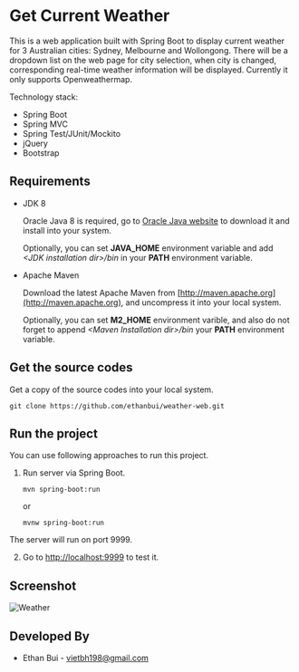 Get Current Weather
===
This is a web application built with Spring Boot to display current weather for 3 Australian cities: Sydney, Melbourne and Wollongong.
There will be a dropdown list on the web page for city selection, when city is changed, corresponding real-time weather information will be displayed.
Currently it only supports Openweathermap.

Technology stack:

* Spring Boot
* Spring MVC
* Spring Test/JUnit/Mockito
* jQuery
* Bootstrap

## Requirements

* JDK 8

  Oracle Java 8 is required, go to [Oracle Java website](http://java.oracle.com) to download it and install into your system. 
 
  Optionally, you can set **JAVA\_HOME** environment variable and add *&lt;JDK installation dir>/bin* in your **PATH** environment variable.

* Apache Maven

  Download the latest Apache Maven from [http://maven.apache.org](http://maven.apache.org), and uncompress it into your local system. 

  Optionally, you can set **M2\_HOME** environment varible, and also do not forget to append *&lt;Maven Installation dir>/bin* your **PATH** environment variable.
  
## Get the source codes

Get a copy of the source codes into your local system.

```
git clone https://github.com/ethanbui/weather-web.git
```

## Run the project

You can use following approaches to run this project.

1. Run server via Spring Boot.

   ```
   mvn spring-boot:run
   ```
   or
   ```
   mvnw spring-boot:run
   ```
  The server will run on port 9999.

2. Go to [http://localhost:9999](http://localhost:9999) to test it.

Screenshot
-----
![Weather](https://raw.github.com/ethanbui/weather-web/master/Screenshot.png) 

Developed By
------------
* Ethan Bui - <vietbh198@gmail.com>
